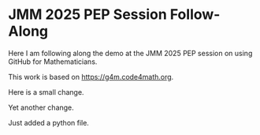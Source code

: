 # JMM 2025 PEP Session Follow-Along

Here I am following along the demo at the JMM 2025 PEP session on using GitHub for Mathematicians.

This work is based on <https://g4m.code4math.org>.

Here is a small change.

Yet another change.

Just added a python file.